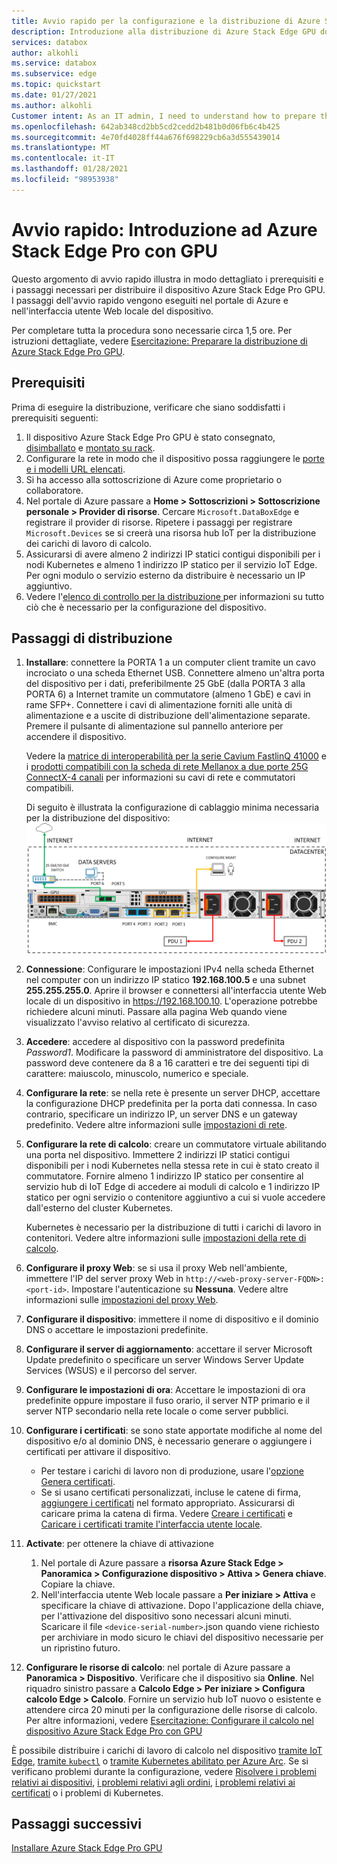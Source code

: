 ```yaml
---
title: Avvio rapido per la configurazione e la distribuzione di Azure Stack Edge GPU | Microsoft Docs
description: Introduzione alla distribuzione di Azure Stack Edge GPU dopo la ricezione del dispositivo.
services: databox
author: alkohli
ms.service: databox
ms.subservice: edge
ms.topic: quickstart
ms.date: 01/27/2021
ms.author: alkohli
Customer intent: As an IT admin, I need to understand how to prepare the portal to quickly deploy Azure Stack Edge so I can use it to transfer data to Azure.
ms.openlocfilehash: 642ab348cd2bb5cd2cedd2b481b0d06fb6c4b425
ms.sourcegitcommit: 4e70fd4028ff44a676f698229cb6a3d555439014
ms.translationtype: MT
ms.contentlocale: it-IT
ms.lasthandoff: 01/28/2021
ms.locfileid: "98953938"
---
```

# <a name="quickstart-get-started-with-azure-stack-edge-pro-with-gpu"></a>Avvio rapido: Introduzione ad Azure Stack Edge Pro con GPU 

Questo argomento di avvio rapido illustra in modo dettagliato i prerequisiti e i passaggi necessari per distribuire il dispositivo Azure Stack Edge Pro GPU. I passaggi dell'avvio rapido vengono eseguiti nel portale di Azure e nell'interfaccia utente Web locale del dispositivo. 

Per completare tutta la procedura sono necessarie circa 1,5 ore. Per istruzioni dettagliate, vedere [Esercitazione: Preparare la distribuzione di Azure Stack Edge Pro GPU](azure-stack-edge-gpu-deploy-prep.md#deployment-configuration-checklist). 


## <a name="prerequisites"></a>Prerequisiti

Prima di eseguire la distribuzione, verificare che siano soddisfatti i prerequisiti seguenti:

1. Il dispositivo Azure Stack Edge Pro GPU è stato consegnato, [disimballato](azure-stack-edge-gpu-deploy-install.md#unpack-the-device) e [montato su rack](azure-stack-edge-gpu-deploy-install.md#rack-the-device). 
1. Configurare la rete in modo che il dispositivo possa raggiungere le [porte e i modelli URL elencati](azure-stack-edge-gpu-system-requirements.md#networking-port-requirements). 
1. Si ha accesso alla sottoscrizione di Azure come proprietario o collaboratore.
1. Nel portale di Azure passare a **Home > Sottoscrizioni > Sottoscrizione personale > Provider di risorse**. Cercare `Microsoft.DataBoxEdge` e registrare il provider di risorse. Ripetere i passaggi per registrare `Microsoft.Devices` se si creerà una risorsa hub IoT per la distribuzione dei carichi di lavoro di calcolo.
1. Assicurarsi di avere almeno 2 indirizzi IP statici contigui disponibili per i nodi Kubernetes e almeno 1 indirizzo IP statico per il servizio IoT Edge. Per ogni modulo o servizio esterno da distribuire è necessario un IP aggiuntivo.
1. Vedere l'[elenco di controllo per la distribuzione ](azure-stack-edge-gpu-deploy-checklist.md) per informazioni su tutto ciò che è necessario per la configurazione del dispositivo. 


## <a name="deployment-steps"></a>Passaggi di distribuzione

1. **Installare**: connettere la PORTA 1 a un computer client tramite un cavo incrociato o una scheda Ethernet USB. Connettere almeno un'altra porta del dispositivo per i dati, preferibilmente 25 GbE (dalla PORTA 3 alla PORTA 6) a Internet tramite un commutatore (almeno 1 GbE) e cavi in rame SFP+. Connettere i cavi di alimentazione forniti alle unità di alimentazione e a uscite di distribuzione dell'alimentazione separate. Premere il pulsante di alimentazione sul pannello anteriore per accendere il dispositivo.  

    Vedere la [matrice di interoperabilità per la serie Cavium FastlinQ 41000](https://www.marvell.com/documents/xalflardzafh32cfvi0z/) e i [prodotti compatibili con la scheda di rete Mellanox a due porte 25G ConnectX-4 canali](https://docs.mellanox.com/display/ConnectX4LxFirmwarev14271016/Firmware+Compatible+Products) per informazioni su cavi di rete e commutatori compatibili.

    Di seguito è illustrata la configurazione di cablaggio minima necessaria per la distribuzione del dispositivo:  ![Pannello posteriore di un dispositivo cablato](./media/azure-stack-edge-gpu-quickstart/backplane-min-cabling-1.png)

2. **Connessione**: Configurare le impostazioni IPv4 nella scheda Ethernet nel computer con un indirizzo IP statico **192.168.100.5** e una subnet **255.255.255.0**. Aprire il browser e connettersi all'interfaccia utente Web locale di un dispositivo in https://192.168.100.10. L'operazione potrebbe richiedere alcuni minuti. Passare alla pagina Web quando viene visualizzato l'avviso relativo al certificato di sicurezza.

3. **Accedere**: accedere al dispositivo con la password predefinita *Password1*. Modificare la password di amministratore del dispositivo. La password deve contenere da 8 a 16 caratteri e tre dei seguenti tipi di carattere: maiuscolo, minuscolo, numerico e speciale.

4. **Configurare la rete**: se nella rete è presente un server DHCP, accettare la configurazione DHCP predefinita per la porta dati connessa. In caso contrario, specificare un indirizzo IP, un server DNS e un gateway predefinito. Vedere altre informazioni sulle [impostazioni di rete](azure-stack-edge-gpu-deploy-configure-network-compute-web-proxy.md#configure-network).

5. **Configurare la rete di calcolo**: creare un commutatore virtuale abilitando una porta nel dispositivo. Immettere 2 indirizzi IP statici contigui disponibili per i nodi Kubernetes nella stessa rete in cui è stato creato il commutatore. Fornire almeno 1 indirizzo IP statico per consentire al servizio hub di IoT Edge di accedere ai moduli di calcolo e 1 indirizzo IP statico per ogni servizio o contenitore aggiuntivo a cui si vuole accedere dall'esterno del cluster Kubernetes. 

    Kubernetes è necessario per la distribuzione di tutti i carichi di lavoro in contenitori. Vedere altre informazioni sulle [impostazioni della rete di calcolo](azure-stack-edge-gpu-deploy-configure-network-compute-web-proxy.md#enable-compute-network).

6. **Configurare il proxy Web**: se si usa il proxy Web nell'ambiente, immettere l'IP del server proxy Web in `http://<web-proxy-server-FQDN>:<port-id>`. Impostare l'autenticazione su **Nessuna**. Vedere altre informazioni sulle [impostazioni del proxy Web](azure-stack-edge-gpu-deploy-configure-network-compute-web-proxy.md#configure-web-proxy).

7. **Configurare il dispositivo**: immettere il nome di dispositivo e il dominio DNS o accettare le impostazioni predefinite. 

8. **Configurare il server di aggiornamento**: accettare il server Microsoft Update predefinito o specificare un server Windows Server Update Services (WSUS) e il percorso del server. 

9. **Configurare le impostazioni di ora**: Accettare le impostazioni di ora predefinite oppure impostare il fuso orario, il server NTP primario e il server NTP secondario nella rete locale o come server pubblici.

10. **Configurare i certificati**: se sono state apportate modifiche al nome del dispositivo e/o al dominio DNS, è necessario generare o aggiungere i certificati per attivare il dispositivo. 

    - Per testare i carichi di lavoro non di produzione, usare l'[opzione Genera certificati](azure-stack-edge-gpu-deploy-configure-certificates.md#generate-device-certificates). 
    - Se si usano certificati personalizzati, incluse le catene di firma, [aggiungere i certificati](azure-stack-edge-gpu-deploy-configure-certificates.md#bring-your-own-certificates) nel formato appropriato. Assicurarsi di caricare prima la catena di firma. Vedere [Creare i certificati](azure-stack-edge-j-series-create-certificates-tool.md) e [Caricare i certificati tramite l'interfaccia utente locale](azure-stack-edge-gpu-deploy-configure-certificates.md#bring-your-own-certificates).

11. **Activate**: per ottenere la chiave di attivazione 

    1. Nel portale di Azure passare a **risorsa Azure Stack Edge > Panoramica > Configurazione dispositivo > Attiva > Genera chiave**. Copiare la chiave. 
    1. Nell'interfaccia utente Web locale passare a **Per iniziare > Attiva** e specificare la chiave di attivazione. Dopo l'applicazione della chiave, per l'attivazione del dispositivo sono necessari alcuni minuti. Scaricare il file `<device-serial-number>`.json quando viene richiesto per archiviare in modo sicuro le chiavi del dispositivo necessarie per un ripristino futuro. 

12. **Configurare le risorse di calcolo**: nel portale di Azure passare a **Panoramica > Dispositivo**. Verificare che il dispositivo sia **Online**. Nel riquadro sinistro passare a **Calcolo Edge > Per iniziare > Configura calcolo Edge > Calcolo**. Fornire un servizio hub IoT nuovo o esistente e attendere circa 20 minuti per la configurazione delle risorse di calcolo. Per altre informazioni, vedere [Esercitazione: Configurare il calcolo nel dispositivo Azure Stack Edge Pro con GPU](azure-stack-edge-gpu-deploy-configure-compute.md)

È possibile distribuire i carichi di lavoro di calcolo nel dispositivo [tramite IoT Edge](azure-stack-edge-gpu-deploy-sample-module-marketplace.md), [tramite `kubectl`](azure-stack-edge-gpu-create-kubernetes-cluster.md) o [tramite Kubernetes abilitato per Azure Arc](azure-stack-edge-gpu-deploy-arc-kubernetes-cluster.md). Se si verificano problemi durante la configurazione, vedere [Risolvere i problemi relativi ai dispositivi](), [i problemi relativi agli ordini](azure-stack-edge-gpu-troubleshoot.md), [i problemi relativi ai certificati](azure-stack-edge-j-series-certificate-troubleshooting.md) o i problemi di Kubernetes. 

## <a name="next-steps"></a>Passaggi successivi

[Installare Azure Stack Edge Pro GPU](./azure-stack-edge-gpu-deploy-install.md)



